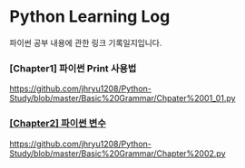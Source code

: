 <h1>Python Learning Log</h1>
파이썬 공부 내용에 관한 링크 기록일지입니다.

<h3>[Chapter1] 파이썬 Print 사용법</h3>
<a href = "https://github.com/jhryu1208/Python-Study/blob/master/Basic%20Grammar/Chpater%2001_01.py">https://github.com/jhryu1208/Python-Study/blob/master/Basic%20Grammar/Chpater%2001_01.py

<h3>[Chapter2] 파이썬 변수</h3>
<a href = "https://github.com/jhryu1208/Python-Study/blob/master/Basic%20Grammar/Chapter%2002.py">https://github.com/jhryu1208/Python-Study/blob/master/Basic%20Grammar/Chapter%2002.py
